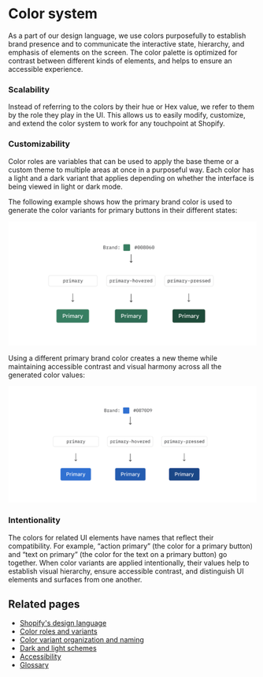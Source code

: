 # Color system

As a part of our design language, we use colors purposefully to establish brand presence and to communicate the interactive state, hierarchy, and emphasis of elements on the screen. The color palette is optimized for contrast between different kinds of elements, and helps to ensure an accessible experience.

### Scalability

Instead of referring to the colors by their hue or Hex value, we refer to them by the role they play in the UI. This allows us to easily modify, customize, and extend the color system to work for any touchpoint at Shopify.

### Customizability

Color roles are variables that can be used to apply the base theme or a custom theme to multiple areas at once in a purposeful way. Each color has a light and a dark variant that applies depending on whether the interface is being viewed in light or dark mode.

The following example shows how the primary brand color is used to generate the color variants for primary buttons in their different states:

![](/design-language-documentation/assets/greenprimary.png)

Using a different primary brand color creates a new theme while maintaining accessible contrast and visual harmony across all the generated color values:

![](/design-language-documentation/assets/blueprimary.png)

### Intentionality

The colors for related UI elements have names that reflect their compatibility. For example, “action primary” (the color for a primary button) and “text on primary” (the color for the text on a primary button) go together. When color variants are applied intentionally, their values help to establish visual hierarchy, ensure accessible contrast, and distinguish UI elements and surfaces from one another.

## Related pages

- [Shopify's design language](/design-language-documentation/index.md)
- [Color roles and variants](/design-language-documentation/color-system/color-roles-and-variants.md)
- [Color variant organization and naming](/design-language-documentation/color-system/organization-and-naming.md)
- [Dark and light schemes](/design-language-documentation/color-system/schemes.md)
- [Accessibility](/design-language-documentation/color-system/accessibility.md)
- [Glossary](/design-language-documentation/color-system/glossary.md)
